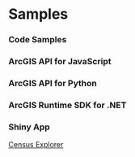 # Samples
### Code Samples
### ArcGIS API for JavaScript
### ArcGIS API for Python
### ArcGIS Runtime SDK for .NET
### Shiny App

[Census Explorer](https://jpshinyapps.shinyapps.io/CensusExplorer/)
